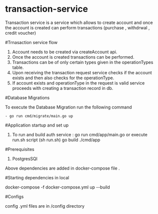 # transaction-service

Transaction service is a service which allows to create account and once the account is created can perform
transactions (purchase , withdrwal , credit voucher)

#Trnasaction service flow

1. Account needs to be created via createAccount api.
2. Once the account is created transactions can be performed.
3. Transactions can be of only certain types given in the operationTypes table.
4. Upon receiving the transaction request service checks if the account exists and then also checks for the operationType.
5. If account exists and operationType in the request is valid service proceeds with creating a transaction record in db.

#Database Migrations

 To execute the Database Migration run the following command 

    - go run cmd/migrate/main.go up


#Application startup and set up

1. To run and build auth service :
   go run cmd/app/main.go or execute run.sh script (sh run.sh)
   go build ./cmd/app

   
#Prerequisites

1. PostgresSQl


Above dependencies are added in docker-compose file .

#Starting dependencies in local

docker-compose -f docker-compose.yml up --build

#Configs

config .yml files are in /config directory